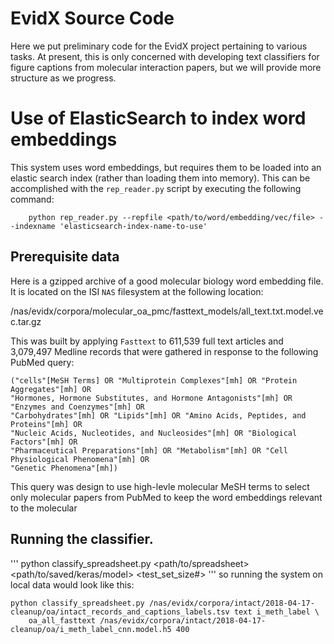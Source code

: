 # EvidX Source Code 

Here we put preliminary code for the EvidX project pertaining to various tasks.
At present, this is only concerned with developing text classifiers for figure captions from molecular interaction papers, 
but we will provide more structure as we progress. 

# Use of ElasticSearch to index word embeddings

This system uses word embeddings, but requires them to be loaded into an elastic search index (rather than loading them into memory). 
This can be accomplished with the `rep_reader.py` script by executing the following command:

```
    python rep_reader.py --repfile <path/to/word/embedding/vec/file> --indexname 'elasticsearch-index-name-to-use'
```
## Prerequisite data

Here is a gzipped archive of a good molecular biology word embedding file.
It is located on the ISI `NAS` filesystem at the following location:

/nas/evidx/corpora/molecular_oa_pmc/fasttext_models/all_text.txt.model.vec.tar.gz

This was  built by applying `Fasttext` to 
611,539 full text articles and 3,079,497 Medline records that were gathered in response to the following PubMed query:

```
("cells"[MeSH Terms] OR "Multiprotein Complexes"[mh] OR "Protein Aggregates"[mh] OR 
"Hormones, Hormone Substitutes, and Hormone Antagonists"[mh] OR "Enzymes and Coenzymes"[mh] OR 
"Carbohydrates"[mh] OR "Lipids"[mh] OR "Amino Acids, Peptides, and Proteins"[mh] OR 
"Nucleic Acids, Nucleotides, and Nucleosides"[mh] OR "Biological Factors"[mh] OR 
"Pharmaceutical Preparations"[mh] OR "Metabolism"[mh] OR "Cell Physiological Phenomena"[mh] OR
"Genetic Phenomena"[mh])
```
This query was design to use high-levle molecular MeSH terms to select only molecular papers from PubMed to keep 
the word embeddings relevant to the molecular   

## Running the classifier.

'''
python classify_spreadsheet.py <path/to/spreadsheet> <text-column-name> <label-column-name> <es-index-name> <path/to/saved/keras/model> <test_set_size#>
'''
so running the system on local data would look like this:
```
python classify_spreadsheet.py /nas/evidx/corpora/intact/2018-04-17-cleanup/oa/intact_records_and_captions_labels.tsv text i_meth_label \
    oa_all_fasttext /nas/evidx/corpora/intact/2018-04-17-cleanup/oa/i_meth_label_cnn.model.h5 400
```
